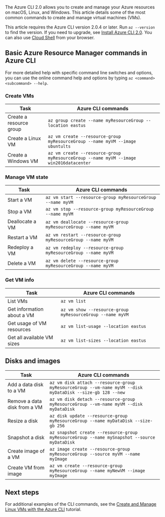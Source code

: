 The Azure CLI 2.0 allows you to create and manage your Azure resources on macOS, Linux, and Windows. This article details some of the most common commands to create and manage virtual machines (VMs).

This article requires the Azure CLI version 2.0.4 or later. Run `az --version` to find the version. If you need to upgrade, see [Install Azure CLI 2.0](/cli/azure/install-azure-cli). You can also use [Cloud Shell](/azure/cloud-shell/quickstart) from your browser.

## Basic Azure Resource Manager commands in Azure CLI
For more detailed help with specific command line switches and options, you can use the online command help and options by typing `az <command> <subcommand> --help`.

### Create VMs

| Task | Azure CLI commands |
| --- | --- |
| Create a resource group | `az group create --name myResourceGroup --location eastus` |
| Create a Linux VM | `az vm create --resource-group myResourceGroup --name myVM --image ubuntults` |
| Create a Windows VM | `az vm create --resource-group myResourceGroup --name myVM --image win2016datacenter` |

### Manage VM state

| Task | Azure CLI commands |
| --- | --- |
| Start a VM | `az vm start --resource-group myResourceGroup --name myVM` |
| Stop a VM | `az vm stop --resource-group myResourceGroup --name myVM` |
| Deallocate a VM | `az vm deallocate --resource-group myResourceGroup --name myVM` |
| Restart a VM | `az vm restart --resource-group myResourceGroup --name myVM` |
| Redeploy a VM | `az vm redeploy --resource-group myResourceGroup --name myVM` |
| Delete a VM | `az vm delete --resource-group myResourceGroup --name myVM` |

### Get VM info

| Task | Azure CLI commands |
| --- | --- |
| List VMs | `az vm list` |
| Get information about a VM | `az vm show --resource-group myResourceGroup --name myVM` |
| Get usage of VM resources | `az vm list-usage --location eastus` |
| Get all available VM sizes | `az vm list-sizes --location eastus` |

## Disks and images

| Task | Azure CLI commands |
| --- | --- |
| Add a data disk to a VM | `az vm disk attach --resource-group myResourceGroup --vm-name myVM --disk myDataDisk --size-gb 128 --new ` |
| Remove a data disk from a VM | `az vm disk detach --resource-group myResourceGroup --vm-name myVM --disk myDataDisk` |
| Resize a disk | `az disk update --resource-group myResourceGroup --name myDataDisk --size-gb 256` |
| Snapshot a disk | `az snapshot create --resource-group myResourceGroup --name mySnapshot --source myDataDisk` |
| Create image of a VM | `az image create --resource-group myResourceGroup --source myVM --name myImage` |
| Create VM from image | `az vm create --resource-group myResourceGroup --name myNewVM --image myImage` |


## Next steps
For additional examples of the CLI commands, see the [Create and Manage Linux VMs with the Azure CLI](../articles/virtual-machines/linux/tutorial-manage-vm.md) tutorial.

